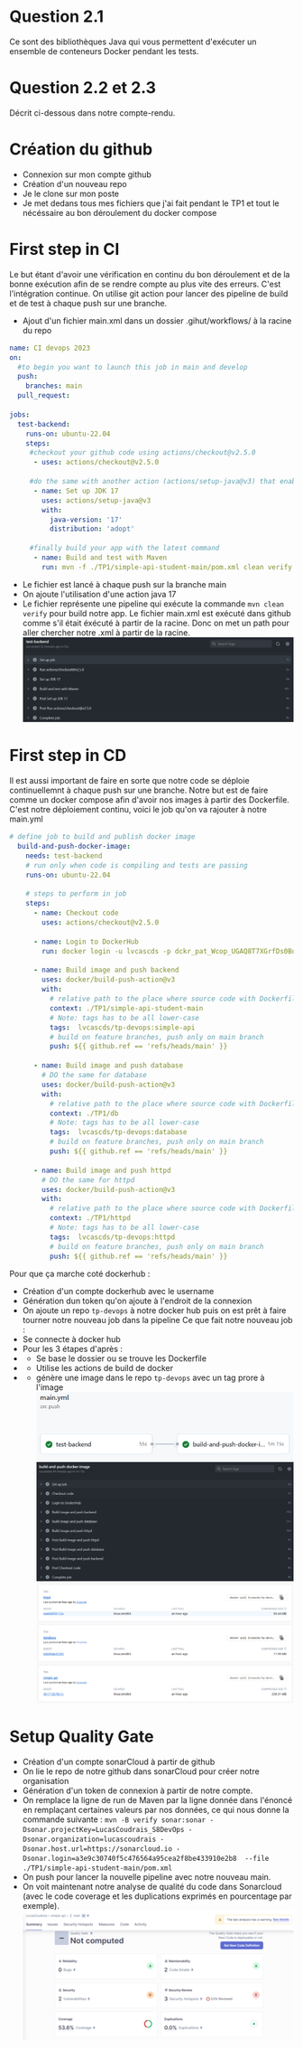 # Question 2.1 

Ce sont des bibliothèques Java qui vous permettent d'exécuter un ensemble de conteneurs Docker pendant les tests.

# Question 2.2 et 2.3

Décrit ci-dessous dans notre compte-rendu.

# Création du github
- Connexion sur mon compte github
- Création d'un nouveau repo
- Je le clone sur mon poste 
- Je met dedans tous mes fichiers que j'ai fait pendant le TP1 et tout le nécéssaire au bon déroulement du docker compose

# First step in CI
Le but étant d'avoir une vérification en continu du bon déroulement et de la bonne exécution afin de se rendre compte au plus vite des erreurs. C'est l'intégration continue. On utilise git action pour lancer des pipeline de build et de test à chaque push sur une branche.
- Ajout d'un fichier main.xml dans un dossier .gihut/workflows/ à la racine du repo
``` yml
name: CI devops 2023
on:
  #to begin you want to launch this job in main and develop
  push:
    branches: main
  pull_request:

jobs:
  test-backend: 
    runs-on: ubuntu-22.04
    steps:
     #checkout your github code using actions/checkout@v2.5.0
      - uses: actions/checkout@v2.5.0

     #do the same with another action (actions/setup-java@v3) that enable to setup jdk 17
      - name: Set up JDK 17
        uses: actions/setup-java@v3
        with:
          java-version: '17'
          distribution: 'adopt'

     #finally build your app with the latest command
      - name: Build and test with Maven
        run: mvn -f ./TP1/simple-api-student-main/pom.xml clean verify 
```
- Le fichier est lancé à chaque push sur la branche main
- On ajoute l'utilisation d'une action java 17
- Le fichier représente une pipeline qui exécute la commande `mvn clean verify` pour build notre app. Le fichier main.xml est exécuté dans github comme s'il était éxécuté à partir de la racine. Donc on met un path pour aller chercher notre .xml à partir de la racine.
![alt text](/TP2/img/test-job.PNG)

# First step in CD
Il est aussi important de faire en sorte que notre code se déploie continuellemnt à chaque push sur une branche. Notre but est de faire comme un docker compose afin d'avoir nos images à partir des Dockerfile. C'est notre déploiement continu, voici le job qu'on va rajouter à notre main.yml

```yml
# define job to build and publish docker image
  build-and-push-docker-image:
    needs: test-backend
    # run only when code is compiling and tests are passing
    runs-on: ubuntu-22.04

    # steps to perform in job
    steps:
      - name: Checkout code
        uses: actions/checkout@v2.5.0

      - name: Login to DockerHub
        run: docker login -u lvcascds -p dckr_pat_Wcop_UGAQ8T7XGrfDs0BqkvPBcQ

      - name: Build image and push backend
        uses: docker/build-push-action@v3
        with:
          # relative path to the place where source code with Dockerfile is located
          context: ./TP1/simple-api-student-main
          # Note: tags has to be all lower-case
          tags:  lvcascds/tp-devops:simple-api
          # build on feature branches, push only on main branch
          push: ${{ github.ref == 'refs/heads/main' }}

      - name: Build image and push database
        # DO the same for database
        uses: docker/build-push-action@v3
        with:
          # relative path to the place where source code with Dockerfile is located
          context: ./TP1/db
          # Note: tags has to be all lower-case
          tags:  lvcascds/tp-devops:database
          # build on feature branches, push only on main branch
          push: ${{ github.ref == 'refs/heads/main' }}

      - name: Build image and push httpd
        # DO the same for httpd
        uses: docker/build-push-action@v3
        with:
          # relative path to the place where source code with Dockerfile is located
          context: ./TP1/httpd
          # Note: tags has to be all lower-case
          tags:  lvcascds/tp-devops:httpd
          # build on feature branches, push only on main branch
          push: ${{ github.ref == 'refs/heads/main' }}
```
Pour que ça marche coté dockerhub :
- Création d'un compte dockerhub avec le username
- Génération dun token qu'on ajoute à l'endroit de la connexion
- On ajoute un repo `tp-devops` à notre docker hub puis on est prêt à faire tourner notre nouveau job dans la pipeline
Ce que fait notre nouveau job : 
- Se connecte à docker hub
- Pour les 3 étapes d'après : 
- - Se base le dossier ou se trouve les Dockerfile
- - Utilise les actions de build de docker
- - génère une image dans le repo `tp-devops` avec un tag prore à l'image
![alt text](/TP2/img/pipeline.PNG)
![alt text](/TP2/img/job.PNG)
![alt text](/TP2/img/dockerhub.PNG)

# Setup Quality Gate

- Création d'un compte sonarCloud à partir de github
- On lie le repo de notre github dans sonarCloud pour créer notre organisation
- Génération d'un token de connexion à partir de notre compte.
- On remplace la ligne de run de Maven par la ligne donnée dans l'énoncé en remplaçant certaines valeurs par nos données, ce qui nous donne la commande suivante : `mvn -B verify sonar:sonar -Dsonar.projectKey=LucasCoudrais_S8DevOps -Dsonar.organization=lucascoudrais -Dsonar.host.url=https://sonarcloud.io -Dsonar.login=a3e9c30740f5c476564a95cea2f8be433910e2b8  --file ./TP1/simple-api-student-main/pom.xml`
- On push pour lancer la nouvelle pipeline avec notre nouveau main.
- On voit maintenant notre analyse de qualité du code dans Sonarcloud (avec le code coverage et les duplications exprimés en pourcentage par exemple).
![alt text](/TP2/img/Sonar.PNG)
